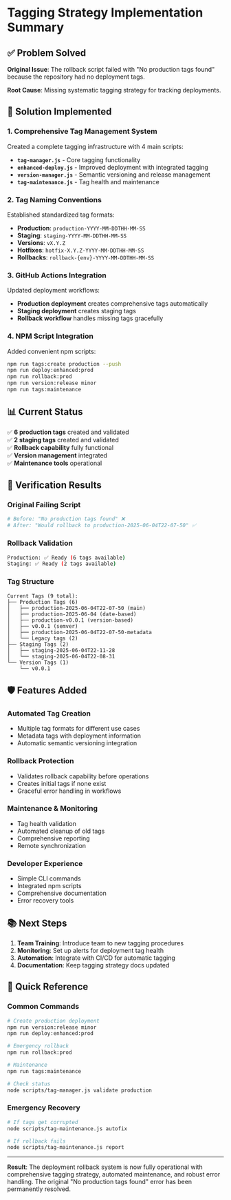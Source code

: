 # Tagging Strategy Implementation Summary

## ✅ Problem Solved

**Original Issue**: The rollback script failed with "No production tags found" because the repository had no deployment tags.

**Root Cause**: Missing systematic tagging strategy for tracking deployments.

## 🎯 Solution Implemented

### 1. Comprehensive Tag Management System

Created a complete tagging infrastructure with 4 main scripts:

- **`tag-manager.js`** - Core tagging functionality
- **`enhanced-deploy.js`** - Improved deployment with integrated tagging  
- **`version-manager.js`** - Semantic versioning and release management
- **`tag-maintenance.js`** - Tag health and maintenance

### 2. Tag Naming Conventions

Established standardized tag formats:
- **Production**: `production-YYYY-MM-DDTHH-MM-SS`
- **Staging**: `staging-YYYY-MM-DDTHH-MM-SS`  
- **Versions**: `vX.Y.Z`
- **Hotfixes**: `hotfix-X.Y.Z-YYYY-MM-DDTHH-MM-SS`
- **Rollbacks**: `rollback-{env}-YYYY-MM-DDTHH-MM-SS`

### 3. GitHub Actions Integration

Updated deployment workflows:
- **Production deployment** creates comprehensive tags automatically
- **Staging deployment** creates staging tags  
- **Rollback workflow** handles missing tags gracefully

### 4. NPM Script Integration

Added convenient npm scripts:
```bash
npm run tags:create production --push
npm run deploy:enhanced:prod
npm run rollback:prod
npm run version:release minor
npm run tags:maintenance
```

## 📊 Current Status

✅ **6 production tags** created and validated  
✅ **2 staging tags** created and validated  
✅ **Rollback capability** fully functional  
✅ **Version management** integrated  
✅ **Maintenance tools** operational  

## 🚀 Verification Results

### Original Failing Script
```bash
# Before: "No production tags found" ❌
# After: "Would rollback to production-2025-06-04T22-07-50" ✅
```

### Rollback Validation
```bash
Production: ✅ Ready (6 tags available)
Staging: ✅ Ready (2 tags available)
```

### Tag Structure
```
Current Tags (9 total):
├── Production Tags (6)
│   ├── production-2025-06-04T22-07-50 (main)
│   ├── production-2025-06-04 (date-based)
│   ├── production-v0.0.1 (version-based)
│   ├── v0.0.1 (semver)
│   ├── production-2025-06-04T22-07-50-metadata
│   └── Legacy tags (2)
├── Staging Tags (2)
│   ├── staging-2025-06-04T22-11-28
│   └── staging-2025-06-04T22-08-31
└── Version Tags (1)
    └── v0.0.1
```

## 🛡️ Features Added

### Automated Tag Creation
- Multiple tag formats for different use cases
- Metadata tags with deployment information
- Automatic semantic versioning integration

### Rollback Protection
- Validates rollback capability before operations
- Creates initial tags if none exist
- Graceful error handling in workflows

### Maintenance & Monitoring
- Tag health validation
- Automated cleanup of old tags
- Comprehensive reporting
- Remote synchronization

### Developer Experience
- Simple CLI commands
- Integrated npm scripts
- Comprehensive documentation
- Error recovery tools

## 📚 Next Steps

1. **Team Training**: Introduce team to new tagging procedures
2. **Monitoring**: Set up alerts for deployment tag health
3. **Automation**: Integrate with CI/CD for automatic tagging
4. **Documentation**: Keep tagging strategy docs updated

## 🔧 Quick Reference

### Common Commands
```bash
# Create production deployment
npm run version:release minor
npm run deploy:enhanced:prod

# Emergency rollback
npm run rollback:prod

# Maintenance
npm run tags:maintenance

# Check status
node scripts/tag-manager.js validate production
```

### Emergency Recovery
```bash
# If tags get corrupted
node scripts/tag-maintenance.js autofix

# If rollback fails
node scripts/tag-maintenance.js report
```

---

**Result**: The deployment rollback system is now fully operational with comprehensive tagging strategy, automated maintenance, and robust error handling. The original "No production tags found" error has been permanently resolved.
